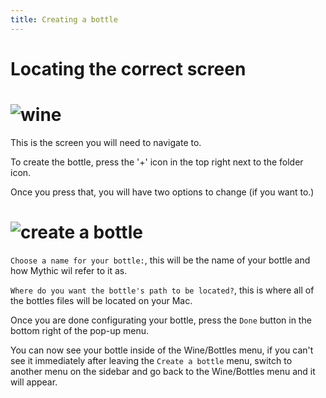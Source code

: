 ```yaml
---
title: Creating a bottle
---
```

# Locating the correct screen
# <img alt="wine" src="https://i.imgur.com/tqt2ods.png">
This is the screen you will need to navigate to.

To create the bottle, press the '+' icon in the top right next to the folder icon.

Once you press that, you will have two options to change (if you want to.)

# <img alt="create a bottle" src="https://i.imgur.com/tamDv5B.png">
`Choose a name for your bottle:`, this will be the name of your bottle and how Mythic wil refer to it as.

`Where do you want the bottle's path to be located?`, this is where all of the bottles files will be located on your Mac.

Once you are done configurating your bottle, press the `Done` button in the bottom right of the pop-up menu.

You can now see your bottle inside of the Wine/Bottles menu, if you can't see it immediately after leaving the `Create a bottle` menu, switch to another menu on the sidebar and go back to the Wine/Bottles menu and it will appear.